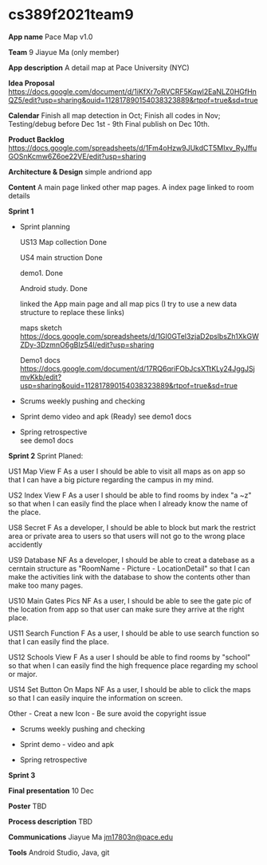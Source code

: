 # cs389f2021team9

**App name** Pace Map v1.0

**Team** 9   Jiayue Ma (only member)
             

**App description**  A detail map at Pace University (NYC)

**Idea Proposal**   https://docs.google.com/document/d/1iKfXr7oRVCRF5Kqwl2EaNLZ0HGfHnQZ5/edit?usp=sharing&ouid=112817890154038323889&rtpof=true&sd=true           

**Calendar**         Finish all map detection in Oct; 
                     Finish all codes in Nov; 
                     Testing/debug before Dec 1st - 9th
                     Final publish on Dec 10th.

**Product Backlog**  https://docs.google.com/spreadsheets/d/1Fm4oHzw9JUkdCT5MIxv_RyJffuGOSnKcmw6Z6oe22VE/edit?usp=sharing

**Architecture & Design**  simple andriond app
                          

**Content**         A main page linked other map pages. 
                    A index page linked to room details    

**Sprint 1**
  
* Sprint planning 
  
  US13 Map collection Done 
  
  US4  main struction Done
  
  demo1.         Done
  
  Android study. Done
  
  linked the App main page and all map pics (I try to use a new data structure to replace these links)
  
  maps sketch https://docs.google.com/spreadsheets/d/1GI0GTel3zjaD2pslbsZh1XkGWZDy-3DzmnO6gBIz54I/edit?usp=sharing
  
  Demo1 docs https://docs.google.com/document/d/17RQ6qriFObJcsXTtKLy24JggJSjmvKkb/edit?usp=sharing&ouid=112817890154038323889&rtpof=true&sd=true
  
* Scrums weekly pushing and checking
    
* Sprint demo 
    video and apk (Ready)
    see demo1 docs
* Spring retrospective  
    see demo1 docs
    
**Sprint 2**
Sprint Planed:

US1	Map View	      F	    As a user I should be able to visit all maps as on app so that I can have a big picture regarding the campus in my mind.

US2	Index View	    F		  As a user I should be able to find rooms by index "a ~z" so that when I can easily find the place when I already know the name of the place.

US8	Secret	F		As a developer, I should be able to block but mark the restrict area or private area to users so that users will not go to the wrong place accidently

US9	Database	NF		As a developer, I should be able to creat a datebase as a cerntain structure as "RoomName - Picture - LocationDetail" so that I can make the activities link with the database to show the contents other than make too many pages.

US10	Main Gates Pics	NF	As a user, I should be able to see the gate pic of the location from app so that user can make sure they arrive at the right place.

US11 Search Function	F 	As a user, I should be able to use search function so that I can easily find the place.

US12 Schools View		  F   As a user I should be able to find rooms by "school" so that when I can easily find the high frequence place regarding my school or major.

US14	Set Button On Maps	NF	As a user, I should be able to click the maps so that I can easily inquire the information on screen.

Other - Creat a new Icon
      - Be sure avoid the copyright issue

* Scrums weekly pushing and checking

* Sprint demo - video and apk 

* Spring retrospective 


**Sprint 3** 



**Final presentation** 10 Dec

**Poster**             TBD

**Process description**  TBD
                       

**Communications**     Jiayue Ma
                       jm17803n@pace.edu
                       
**Tools**             Android Studio, Java, git
